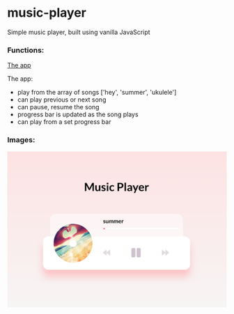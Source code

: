 # music-player

Simple music player, built using vanilla JavaScript

### Functions:

[The app](https://tn-space.github.io/music-player/)

The app:

- play from the array of songs ['hey', 'summer', 'ukulele']
- can play previous or next song
- can pause, resume the song
- progress bar is updated as the song plays
- can play from a set progress bar

### Images:

<img src="./music-player/img/app.png">
